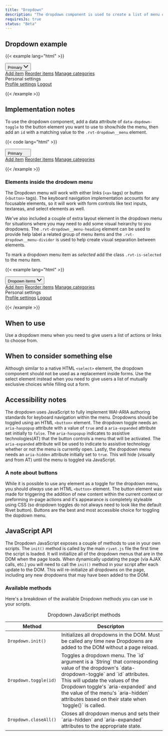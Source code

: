 ```yaml
---
title: "Dropdown"
description: "The dropdown component is used to create a list of menu options whose visibility can be toggled using a button element."
requiresJs: true
status: "Beta"
---
```

## Dropdown example
{{< example lang="html" >}}<div class="rvt-dropdown">
    <button class="rvt-button"
            data-dropdown-toggle="dropdown-1"
            aria-haspopup="true"
            aria-expanded="false">
        <span>Primary</span>
        <svg role="img" alt="" class="rvt-m-left-xs" xmlns="http://www.w3.org/2000/svg" width="16" height="16" viewBox="0 0 16 16">
            <path fill="currentColor" d="M8,12.46a2,2,0,0,1-1.52-.7L1.24,5.65a1,1,0,1,1,1.52-1.3L8,10.46l5.24-6.11a1,1,0,0,1,1.52,1.3L9.52,11.76A2,2,0,0,1,8,12.46Z"/>
        </svg>
    </button>
    <div class="rvt-dropdown__menu" id="dropdown-1" aria-hidden="true">
        <a href="#">Add item</a>
        <a href="#" class="rvt-is-selected">Reorder items</a>
        <a href="#">Manage categories</a>
        <div class="rvt-dropdown__menu-heading">Personal settings</div>
        <div class="rvt-dropdown__menu-divider"></div>
        <a href="#">Profile settings</a>
        <a href="#">Logout</a>
    </div>
</div>
{{< /example >}}

## Implementation notes
To use the dropdown component, add a data attribute of `data-dopdown-toggle` to the button element you want to use to show/hide the menu, then add an `id` with a matching value to the `.rvt-dropdown__menu` element.

{{< code lang="html" >}}<div class="rvt-dropdown">
    <button class="rvt-button"
            data-dropdown-toggle="dropdown-docs-example"
            aria-haspopup="true"
            aria-expanded="false">
        <span>Primary</span>
        <svg role="img" alt="" class="rvt-m-left-xs" xmlns="http://www.w3.org/2000/svg" width="16" height="16" viewBox="0 0 16 16">
            <!-- Icon ... -->
        </svg>
    </button>
    <div class="rvt-dropdown__menu" id="dropdown-docs-example" aria-hidden="true">
        <a href="#">Add item</a>
        <a href="#">Reorder items</a>
        <a href="#">Manage categories</a>
    </div>
</div>
{{< /example >}}

### Elements inside the drodown menu
The Dropdown menu will work with either links (`<a>` tags) or button (`<button>` tags). The keyboard navigation implementation accounts for any focusable elements, so it will work with form controls like text inputs, textareas, and select elements as well.

We've also included a couple of extra layout element in the dropdown menu for situations where you may need to add some visual heirarchy to you dropdowns. The `.rvt-dropdown__menu-heading` element can be used to provide help label a related group of menu items and the `.rvt-dropdown__menu-divider` is used to help create visual separation between elements.

To mark a dropdown menu item as _selected_ add the class `.rvt-is-selected` to the menu item.

{{< example lang="html" >}}<div class="rvt-dropdown">
    <button class="rvt-button rvt-button--secondary"
            data-dropdown-toggle="dropdown-example-two"
            aria-haspopup="true"
            aria-expanded="false">
        <span>Dropown items</span>
        <svg role="img" alt="" class="rvt-m-left-xs" xmlns="http://www.w3.org/2000/svg" width="16" height="16" viewBox="0 0 16 16">
            <path fill="currentColor" d="M8,12.46a2,2,0,0,1-1.52-.7L1.24,5.65a1,1,0,1,1,1.52-1.3L8,10.46l5.24-6.11a1,1,0,0,1,1.52,1.3L9.52,11.76A2,2,0,0,1,8,12.46Z"/>
        </svg>
    </button>
    <!-- The inline relative positioning here is for demo purposes only -->
    <div class="rvt-dropdown__menu" id="dropdown-example-two" aria-hidden="false" style="position: relative;">
        <a href="#">Add item</a>
        <a href="#" class="rvt-is-selected">Reorder items</a>
        <a href="#">Manage categories</a>
        <div class="rvt-dropdown__menu-heading">Personal settings</div>
        <div class="rvt-dropdown__menu-divider"></div>
        <a href="#">Profile settings</a>
        <a href="#">Logout</a>
    </div>
</div>
{{< /example >}}

## When to use
Use a dropdown menu when you need to give users a list of actions or links to choose from.

## When to consider something else
Although similar to a native HTML `<select>` element, the dropdown component should not be used as a replacement inside forms. Use the select element instead when you need to give users a list of mutually exclusive choices while filling out a form.

## Accessibility notes
The dropdown uses JavaScript to fully implement WAI-ARIA authoring standards for keyboard navigation within the menu. Dropdowns should be toggled using an HTML `<button>` element. The dropdown toggle needs an `aria-haspopup` attribute with a value of `true` and a `aria-expanded` attribute set initially to `false`. The `aria-haspopup` indicates to assistive technologies(AT) that the button controls a menu that will be activated. The `aria-expanded` attribute will be used to indicate to assistive technology whether or not the menu is currently open. Lastly, the dropdown menu needs an `aria-hidden` attribute initially set to `true`. This will hide (visually and from AT) until the menu is toggled via JavaScript.

### A note about buttons
While it is possible to use any element as a toggle for the dropdown menu, you should *always* use an HTML `<button>` element. The button element was made for triggering the addition of new content within the current context or preforming in-page actions and it's appearance is completely styleable using CSS (so dropdown toggles do not always need to look like the default Rivet button). Buttons are the best and most accessible choice for toggling the dopdown menu.

## JavaScript API
The Dropdown JavaScript exposes a couple of methods to use in your own scripts. The `init()` method is called by the main `rivet.js` file the first time the script is loaded. It will initiallize all of the dropdown menus that are in the DOM when the page loads. When dynamically updating the page (via AJAX calls, etc.) you will need to call the `init()` method in your script after each update to the DOM. This will re-initialize all dropdowns on the page, including any new dropdowns that may have been added to the DOM.

### Available methods
Here's a breakdown of the available Dropdown methods you can use in your scripts.

<table>
    <caption class="sr-only">Dropdown JavaScript methods</caption>
    <thead>
        <tr>
            <th scope="col">Method</th>
            <th scope="col">Descripton</th>
        </tr>
    </thead>
    <tbody>
        <tr>
            <td><code>Dropdown.init()</code></td>
            <td>Initializes all dropdowns in the DOM. Must be called any time new Dropdowns are added to the DOM without a page reload.</td>
        </tr>
        <tr>
            <td><code>Dropdown.toggle(id)</code></td>
            <td>Toggles a dropdown menu. The `id` argument is a `String` that corresponding value of the dropdown's `data-dropdown-toggle` and `id` attributes. This will update the values of the Dropdown toggle's `aria-expanded` and the value of the menu's `aria-hidden` attributes based on their state when `toggle()` is called.</td>
        </tr>
        <tr>
            <td><code>Dropdown.closeAll()</code></td>
            <td>Closes all dropdown menus and sets their `aria-hidden` and `aria-expanded` attributes to the appropriate state.</td>
        </tr>
    </tbody>
</table>
